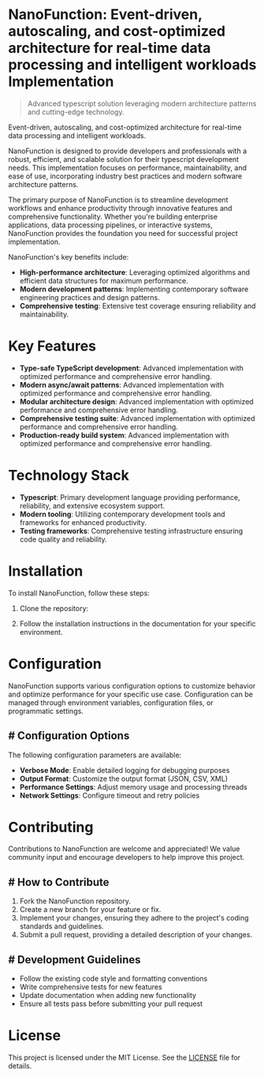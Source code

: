 <!-- fallback_NanoFunction_20250802081158_78958 -->

# NanoFunction: Event-driven, autoscaling, and cost-optimized architecture for real-time data processing and intelligent workloads Implementation
> Advanced typescript solution leveraging modern architecture patterns and cutting-edge technology.

Event-driven, autoscaling, and cost-optimized architecture for real-time data processing and intelligent workloads.

NanoFunction is designed to provide developers and professionals with a robust, efficient, and scalable solution for their typescript development needs. This implementation focuses on performance, maintainability, and ease of use, incorporating industry best practices and modern software architecture patterns.

The primary purpose of NanoFunction is to streamline development workflows and enhance productivity through innovative features and comprehensive functionality. Whether you're building enterprise applications, data processing pipelines, or interactive systems, NanoFunction provides the foundation you need for successful project implementation.

NanoFunction's key benefits include:

* **High-performance architecture**: Leveraging optimized algorithms and efficient data structures for maximum performance.
* **Modern development patterns**: Implementing contemporary software engineering practices and design patterns.
* **Comprehensive testing**: Extensive test coverage ensuring reliability and maintainability.

# Key Features

* **Type-safe TypeScript development**: Advanced implementation with optimized performance and comprehensive error handling.
* **Modern async/await patterns**: Advanced implementation with optimized performance and comprehensive error handling.
* **Modular architecture design**: Advanced implementation with optimized performance and comprehensive error handling.
* **Comprehensive testing suite**: Advanced implementation with optimized performance and comprehensive error handling.
* **Production-ready build system**: Advanced implementation with optimized performance and comprehensive error handling.

# Technology Stack

* **Typescript**: Primary development language providing performance, reliability, and extensive ecosystem support.
* **Modern tooling**: Utilizing contemporary development tools and frameworks for enhanced productivity.
* **Testing frameworks**: Comprehensive testing infrastructure ensuring code quality and reliability.

# Installation

To install NanoFunction, follow these steps:

1. Clone the repository:


2. Follow the installation instructions in the documentation for your specific environment.

# Configuration

NanoFunction supports various configuration options to customize behavior and optimize performance for your specific use case. Configuration can be managed through environment variables, configuration files, or programmatic settings.

## # Configuration Options

The following configuration parameters are available:

* **Verbose Mode**: Enable detailed logging for debugging purposes
* **Output Format**: Customize the output format (JSON, CSV, XML)
* **Performance Settings**: Adjust memory usage and processing threads
* **Network Settings**: Configure timeout and retry policies

# Contributing

Contributions to NanoFunction are welcome and appreciated! We value community input and encourage developers to help improve this project.

## # How to Contribute

1. Fork the NanoFunction repository.
2. Create a new branch for your feature or fix.
3. Implement your changes, ensuring they adhere to the project's coding standards and guidelines.
4. Submit a pull request, providing a detailed description of your changes.

## # Development Guidelines

* Follow the existing code style and formatting conventions
* Write comprehensive tests for new features
* Update documentation when adding new functionality
* Ensure all tests pass before submitting your pull request

# License

This project is licensed under the MIT License. See the [LICENSE](https://github.com/Muramatsuu/NanoFunction/blob/main/LICENSE) file for details.
